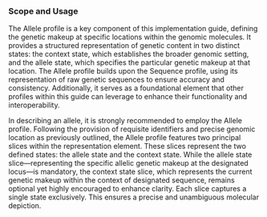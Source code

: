 ### Scope and Usage
The Allele profile is a key component of this implementation guide, defining the genetic makeup at specific locations within the genomic molecules. It provides a structured representation of genetic content in two distinct states: the context state, which establishes the broader genomic setting, and the allele state, which specifies the particular genetic makeup at that location. The Allele profile builds upon the Sequence profile, using its representation of raw genetic sequences to ensure accuracy and consistency. Additionally, it serves as a foundational element that other profiles within this guide can leverage to enhance their functionality and interoperability.

In describing an allele, it is strongly recommended to employ the Allele profile. Following the provision of requisite identifiers and precise genomic location as previously outlined, the Allele profile features two principal slices within the representation element. These slices represent the two defined states: the allele state and the context state. While the allele state slice—representing the specific allelic genetic makeup at the designated locus—is mandatory, the context state slice, which represents the current genetic makeup within the context of designated sequence, remains optional yet highly encouraged to enhance clarity. Each slice captures a single state exclusively. This ensures a precise and unambiguous molecular depiction.
